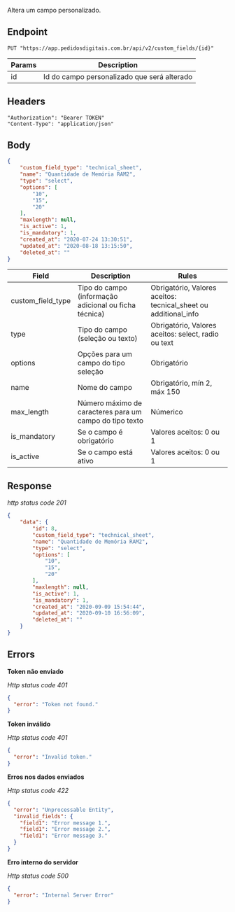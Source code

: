 Altera um campo personalizado.

## Endpoint

```
PUT "https://app.pedidosdigitais.com.br/api/v2/custom_fields/{id}"
```

| Params | Description                     |
| ------ | ------------------------------- |
| id     | Id do campo personalizado que será alterado |

## Headers

```
"Authorization": "Bearer TOKEN"
"Content-Type": "application/json"
```

## Body

```json
{
    "custom_field_type": "technical_sheet",
    "name": "Quantidade de Memória RAM2",
    "type": "select",
    "options": [
        "10",
        "15",
        "20"
    ],
    "maxlength": null,
    "is_active": 1,
    "is_mandatory": 1,
    "created_at": "2020-07-24 13:30:51",
    "updated_at": "2020-08-18 13:15:50",
    "deleted_at": ""
}
```

| Field                          | Description                                                      | Rules                                          |
| ------------------------------ | ---------------------------------------------------------------- | ---------------------------------------------- |
| custom_field_type              | Tipo do campo (informação adicional ou ficha técnica)            | Obrigatório, Valores aceitos: tecnical_sheet ou additional_info
| type                           | Tipo do campo (seleção ou texto)                                 | Obrigatório, Valores aceitos: select, radio ou text
| options                        | Opções para um campo do tipo seleção                             | Obrigatório
| name                           | Nome do campo                                                    | Obrigatório, mín 2, máx 150                    |                    |
| max_length                     | Número máximo de caracteres para um campo do tipo texto          | Númerico
| is_mandatory                   | Se o campo é obrigatório                                         | Valores aceitos: 0 ou 1                        |
| is_active                      | Se o campo está ativo                                            | Valores aceitos: 0 ou 1                        |

## Response

_http status code 201_

```json
{
    "data": {
        "id": 8,
        "custom_field_type": "technical_sheet",
        "name": "Quantidade de Memória RAM2",
        "type": "select",
        "options": [
            "10",
            "15",
            "20"
        ],
        "maxlength": null,
        "is_active": 1,
        "is_mandatory": 1,
        "created_at": "2020-09-09 15:54:44",
        "updated_at": "2020-09-10 16:56:09",
        "deleted_at": ""
    }
}
```

## Errors

**Token não enviado**

_Http status code 401_

```json
{
  "error": "Token not found."
}
```

**Token inválido**

_Http status code 401_

```json
{
  "error": "Invalid token."
}
```

**Erros nos dados enviados**

_Http status code 422_

```json
{
  "error": "Unprocessable Entity",
  "invalid_fields": {
    "field1": "Error message 1.",
    "field1": "Error message 2.",
    "field1": "Error message 3."
  }
}
```

**Erro interno do servidor**

_Http status code 500_

```json
{
  "error": "Internal Server Error"
}
```
